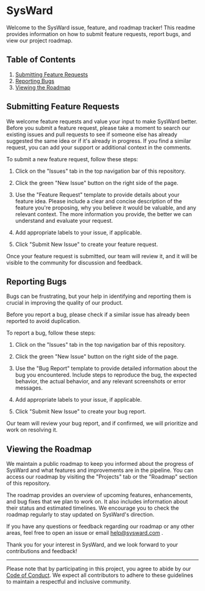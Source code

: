 # SysWard

Welcome to the SysWard issue, feature, and roadmap tracker! This readme provides information on how to submit feature requests, report bugs, and view our project roadmap.

## Table of Contents

1. [Submitting Feature Requests](#submitting-feature-requests)
2. [Reporting Bugs](#reporting-bugs)
3. [Viewing the Roadmap](#viewing-the-roadmap)

## Submitting Feature Requests

We welcome feature requests and value your input to make SysWard better. Before you submit a feature request, please take a moment to search our existing issues and pull requests to see if someone else has already suggested the same idea or if it's already in progress. If you find a similar request, you can add your support or additional context in the comments.

To submit a new feature request, follow these steps:

1. Click on the "Issues" tab in the top navigation bar of this repository.

2. Click the green "New Issue" button on the right side of the page.

3. Use the "Feature Request" template to provide details about your feature idea. Please include a clear and concise description of the feature you're proposing, why you believe it would be valuable, and any relevant context. The more information you provide, the better we can understand and evaluate your request.

4. Add appropriate labels to your issue, if applicable.

5. Click "Submit New Issue" to create your feature request.

Once your feature request is submitted, our team will review it, and it will be visible to the community for discussion and feedback.

## Reporting Bugs

Bugs can be frustrating, but your help in identifying and reporting them is crucial in improving the quality of our product. 

Before you report a bug, please check if a similar issue has already been reported to avoid duplication.

To report a bug, follow these steps:

1. Click on the "Issues" tab in the top navigation bar of this repository.

2. Click the green "New Issue" button on the right side of the page.

3. Use the "Bug Report" template to provide detailed information about the bug you encountered. Include steps to reproduce the bug, the expected behavior, the actual behavior, and any relevant screenshots or error messages.

4. Add appropriate labels to your issue, if applicable.

5. Click "Submit New Issue" to create your bug report.

Our team will review your bug report, and if confirmed, we will prioritize and work on resolving it.

## Viewing the Roadmap

We maintain a public roadmap to keep you informed about the progress of SysWard and what features and improvements are in the pipeline. You can access our roadmap by visiting the "Projects" tab or the "Roadmap" section of this repository.

The roadmap provides an overview of upcoming features, enhancements, and bug fixes that we plan to work on. It also includes information about their status and estimated timelines. We encourage you to check the roadmap regularly to stay updated on SysWard's direction.

If you have any questions or feedback regarding our roadmap or any other areas, feel free to open an issue or email help@sysward.com .

Thank you for your interest in SysWard, and we look forward to your contributions and feedback!

---

Please note that by participating in this project, you agree to abide by our [Code of Conduct](CODE_OF_CONDUCT.md). We expect all contributors to adhere to these guidelines to maintain a respectful and inclusive community.
